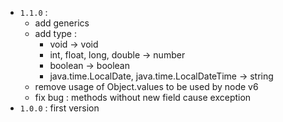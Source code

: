 * `1.1.0` :
  * add generics
  * add type :
    * void -> void
    * int, float, long, double -> number
    * boolean -> boolean
    * java.time.LocalDate, java.time.LocalDateTime -> string
  * remove usage of Object.values to be used by node v6
  * fix bug : methods without new field cause exception
* `1.0.0` : first version